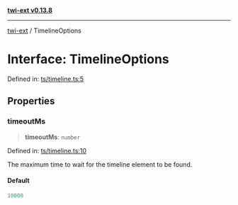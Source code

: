 [**twi-ext v0.13.8**](../README.md)

***

[twi-ext](../README.md) / TimelineOptions

# Interface: TimelineOptions

Defined in: [ts/timeline.ts:5](https://github.com/Robot-Inventor/twi-ext/blob/ac90004a4dfae5ddc8597d029cf1f1ea18096b13/src/ts/timeline.ts#L5)

## Properties

### timeoutMs

> **timeoutMs**: `number`

Defined in: [ts/timeline.ts:10](https://github.com/Robot-Inventor/twi-ext/blob/ac90004a4dfae5ddc8597d029cf1f1ea18096b13/src/ts/timeline.ts#L10)

The maximum time to wait for the timeline element to be found.

#### Default

```ts
10000
```
